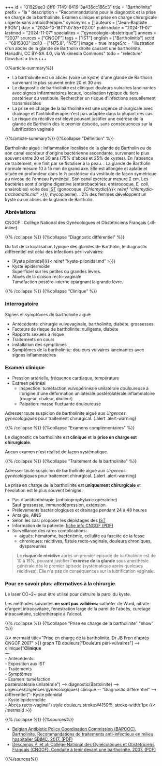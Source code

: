 +++
id = "01929ee3-8ff0-7149-8416-3a436cc186c3"
title = "Bartholinite"
prefix = "la "
description = "Recommandations pour le diagnostic et la prise en charge de la bartholinite. Examen clinique et prise en charge chirurgicale urgente sans antibiothérapie."
synonyms = []
auteurs = ["Jean-Baptiste FRON"]
date = "2024-10-18T11:07:55+02:00"
publishdate = "2024-11-07"
lastmod = "2024-11-07"
specialites = ["gynecologie-obstetrique"]
annees = "2007"
sources = ["CNGOF"]
tags = ["IST"]
english = ["Bartholinitis"]
sctid = "6815003"
icd10 = ["N75.8", "N75"]
image = true
imageSrc = "Illustration d'un abcès de la glande de Bartholin droite causant une bartholinite. Hariadhi, CC BY-SA 4.0, via Wikimedia Commons"
todo = "relecture"
flowchart = true
+++

{{%article-summary%}}

- La bartholinite est un abcès (voire un kyste) d'une glande de Bartholin survenant le plus souvent entre 20 et 30 ans
- Le diagnostic de bartholinite est clinique: douleurs vulvaires lancinantes avec signes inflammatoires locaux, localisation typique du tiers postérieur du vestibule. Rechercher un risque d'infections sexuellement transmissibles
- La prise en charge de la bartholinite est une urgence chirurgicale avec drainage et l'antibiothérapie n'est pas adaptée dans la plupart des cas
- Le risque de récidive est élevé pouvant justifier une exérèse de la glande de Bartholin dès le premier épisode, sans conséquences sur la lubrification vaginale

{{%/article-summary%}}
{{%collapse "Définition" %}}

Bartholinite aiguë
: Inflammation localisée de la glande de Bartholin ou de son canal excréteur d'origine bactérienne ascendante, survenant le plus souvent entre 20 et 30 ans (75% d'abcès et 25% de kystes). En l'absence de traitement, elle finit par se fistuliser à la peau.
: La glande de Bartholin normale mesure 10 à 15 mm de grand axe. Elle est allongée et aplatie et située en profondeur dans le ⅓ postérieur du vestibule de façon symétrique au niveau de l'anneau hyménéal. Son canal excréteur mesure 2 cm. Les bactéries sont d'origine digestive (entérobactéries, entérocoque, *E. coli*, anaérobies) voire des [IST](/tags/ist/) (gonocoque, *[Chlamydia]({{< relref "chlamydia-trachomatis.md" >}})*, mycoplasme).
: 2% des femmes développent un kyste ou un abcès de la glande de Bartholin.

### Abréviations

CNGOF
: Collège National des Gynécologues et Obstétriciens Français
{.dl-inline}

{{% /collapse %}}
{{%collapse "Diagnostic différentiel" %}}

Du fait de la localisation typique des glandes de Bartholin, le diagnostic différentiel est celui des infections péri-vulvaires:

- [Kyste pilonidal]({{< relref "kyste-pilonidal.md" >}})
- Kyste épidermoïde  
  Superficiel sur les petites ou grandes lèvres.
- Abcès de la cloison recto-vaginale  
  Tuméfaction postéro-interne épargnant la grande lèvre.

{{% /collapse %}}
{{%collapse "Clinique" %}}

### Interrogatoire

Signes et symptômes de bartholinite aiguë:

- Antécédents: chirurgie vulvovaginale, bartholinite, diabète, grossesses
- Facteurs de risque de bartholinite: nulligeste, diabète
- Rapports sexuels à risque
- Traitements en cours
- Installation des symptômes
- Symptômes de la bartholinite: douleurs vulvaires lancinantes avec signes inflammatoires

### Examen clinique

- Pression artérielle, fréquence cardiaque, température
- Examen périnéal
  - Inspection: tuméfaction vulvopérinéale unilatérale douloureuse à l'origine d'une déformation unilatérale postérolatérale inflammatoire (rougeur, chaleur, douleur)
  - Palpation: masse fluctuante douloureuse

Adresser toute suspicion de bartholinite aiguë aux *Urgences gynécologiques* pour traitement chirurgical.
{.alert .alert-warning}

{{% /collapse %}}
{{%collapse "Examens complémentaires" %}}

Le diagnostic de bartholinite est **clinique** et la **prise en charge est chirurgicale**.

Aucun examen n'est réalisé de façon systématique.

{{% /collapse %}}
{{%collapse "Traitement de la bartholinite" %}}

Adresser toute suspicion de bartholinite aiguë aux *Urgences gynécologiques* pour traitement chirurgical.
{.alert .alert-warning}

La prise en charge de la bartholinite est **uniquement chirurgicale** et l'évolution est le plus souvent bénigne:

- Pas d'antibiothérapie (antibioprophylaxie opératoire)  
  Sauf grossesse, immunodépression, extension.
- Prélèvements bactériologiques et drainage pendant 24 à 48 heures
- Antalgie, AINS
- Selon les cas: proposer les dépistages des [IST](/tags/ist/)
- Information de la patiente: [fiche info CNGOF (PDF)](https://cngof.fr/app/pdf/FICHES%20D%27INFORMATION%20DES%20PATIENTES/Gyn%C3%A9cologie//FICHE%20INFO%20-%20Chirurgie%20de%20la%20glande%20de%20bartholin%20-%202024%20.pdf)
- Surveillance des rares complications:
  - aiguës: hématome, bactériémie, cellulite ou fasciite de la fesse
  - chroniques: récidives, fistule recto-vaginale, douleurs chroniques, dyspareunies

> Le **risque de récidive** après un premier épisode de bartholinite est de 10 à 15%, pouvant justifier l'**exérèse de la glande** sous anesthésie générale dès le premier épisode (systématique après quelques récidives). Elle n'a pas de conséquences sur la lubrification vaginale.

### Pour en savoir plus: alternatives à la chirurgie

Le laser CO~2~ peut être utilisé pour détruire la paroi du kyste.

Les méthodes suivantes **ne sont pas validées:** cathéter de Word, nitrate d'argent intracavitaire, fenestration large de la paroi de l'abcès, curetage intracavitaire, sclérothérapie à l'alcool.

{{% /collapse %}}
{{%collapse "Prise en charge de la bartholinite" "show" %}}

{{< mermaid title="Prise en charge de la bartholinite. Dr JB Fron d'après CNGOF 2007" >}}
graph TB
  douleurs["Douleurs péri-vulvaires"] --> clinique("<b>Clinique</b><br>—<br>- Antécédents<br>- Exposition aux IST<br>- Traitements<br>- Symptômes<br>- Examen: tuméfaction<br>postérolatérale unilatérale") --> diagnostic(Bartolinite) --> urgences(Urgences gynécologiques)
    clinique -- "Diagnostic différentiel" --> différentiel("- Kyste pilonidal<br>- Kyste épidermoïde<br>- Abcès recto-vaginal")
  style douleurs stroke:#4150f5, stroke-width:1px
{{< /mermaid >}}

{{% /collapse %}}
{{%sources%}}

- [Belgian Antibiotic Policy Coordination Commission (BAPCOC). Bartholinite. Recommandations de traitements anti-infectieux en milieu hospitalier SBIMC. 2017. (PDF)](https://organesdeconcertation.sante.belgique.be/sites/default/files/documents/bartholinite.pdf)
- [Descamps P, et al; Collège National des Gynécologues et Obstétriciens Français (CNGOF). Conduite à tenir devant une bartholinite. 2007. (PDF)](http://www.cngof.asso.fr/d_livres/2007_GM_015_descamps.pdf)

{{%/sources%}}
